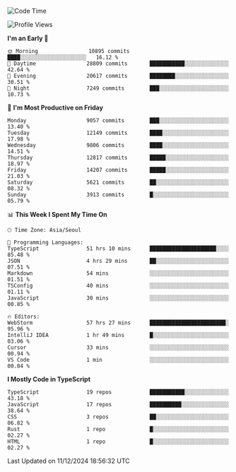 <!--START_SECTION:waka-->
![Code Time](http://img.shields.io/badge/Code%20Time-7%2C042%20hrs%2042%20mins-blue)

![Profile Views](http://img.shields.io/badge/Profile%20Views-0-blue)

**I'm an Early 🐤** 

```text
🌞 Morning                10895 commits       ████░░░░░░░░░░░░░░░░░░░░░   16.12 % 
🌆 Daytime                28809 commits       ███████████░░░░░░░░░░░░░░   42.64 % 
🌃 Evening                20617 commits       ████████░░░░░░░░░░░░░░░░░   30.51 % 
🌙 Night                  7249 commits        ███░░░░░░░░░░░░░░░░░░░░░░   10.73 % 
```
📅 **I'm Most Productive on Friday** 

```text
Monday                   9057 commits        ███░░░░░░░░░░░░░░░░░░░░░░   13.40 % 
Tuesday                  12149 commits       ████░░░░░░░░░░░░░░░░░░░░░   17.98 % 
Wednesday                9806 commits        ████░░░░░░░░░░░░░░░░░░░░░   14.51 % 
Thursday                 12817 commits       █████░░░░░░░░░░░░░░░░░░░░   18.97 % 
Friday                   14207 commits       █████░░░░░░░░░░░░░░░░░░░░   21.03 % 
Saturday                 5621 commits        ██░░░░░░░░░░░░░░░░░░░░░░░   08.32 % 
Sunday                   3913 commits        █░░░░░░░░░░░░░░░░░░░░░░░░   05.79 % 
```


📊 **This Week I Spent My Time On** 

```text
🕑︎ Time Zone: Asia/Seoul

💬 Programming Languages: 
TypeScript               51 hrs 10 mins      █████████████████████░░░░   85.48 % 
JSON                     4 hrs 29 mins       ██░░░░░░░░░░░░░░░░░░░░░░░   07.51 % 
Markdown                 54 mins             ░░░░░░░░░░░░░░░░░░░░░░░░░   01.51 % 
TSConfig                 40 mins             ░░░░░░░░░░░░░░░░░░░░░░░░░   01.11 % 
JavaScript               30 mins             ░░░░░░░░░░░░░░░░░░░░░░░░░   00.85 % 

🔥 Editors: 
WebStorm                 57 hrs 27 mins      ████████████████████████░   95.96 % 
IntelliJ IDEA            1 hr 49 mins        █░░░░░░░░░░░░░░░░░░░░░░░░   03.06 % 
Cursor                   33 mins             ░░░░░░░░░░░░░░░░░░░░░░░░░   00.94 % 
VS Code                  1 min               ░░░░░░░░░░░░░░░░░░░░░░░░░   00.04 % 
```

**I Mostly Code in TypeScript** 

```text
TypeScript               19 repos            ███████████░░░░░░░░░░░░░░   43.18 % 
JavaScript               17 repos            ██████████░░░░░░░░░░░░░░░   38.64 % 
CSS                      3 repos             ██░░░░░░░░░░░░░░░░░░░░░░░   06.82 % 
Rust                     1 repo              █░░░░░░░░░░░░░░░░░░░░░░░░   02.27 % 
HTML                     1 repo              █░░░░░░░░░░░░░░░░░░░░░░░░   02.27 % 
```




 Last Updated on 11/12/2024 18:56:32 UTC
<!--END_SECTION:waka-->
